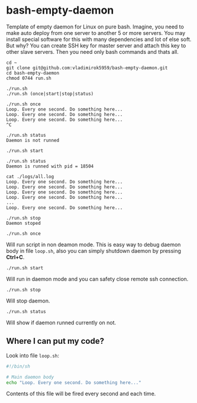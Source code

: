 # bash-empty-daemon
Template of empty daemon for Linux on pure bash. Imagine, you need to make auto deploy from one server to another 5 or more servers. You may install special software for this with many dependencies and lot of else soft. But why? You can create SSH key for master server and attach this key to other slave servers. Then you need only bash commands and thats all.

```
cd ~
git clone git@github.com:vladimirok5959/bash-empty-daemon.git
cd bash-empty-daemon
chmod 0744 run.sh
```

```
./run.sh
./run.sh (once|start|stop|status)
```

```
./run.sh once
Loop. Every one second. Do something here...
Loop. Every one second. Do something here...
Loop. Every one second. Do something here...
^C
```

```
./run.sh status
Daemon is not runned
```

```
./run.sh start
```

```
./run.sh status
Daemon is runned with pid = 18504
```

```
cat ./logs/all.log
Loop. Every one second. Do something here...
Loop. Every one second. Do something here...
Loop. Every one second. Do something here...
Loop. Every one second. Do something here...
...
Loop. Every one second. Do something here...
```

```
./run.sh stop
Daemon stoped
```

```
./run.sh once
```
Will run script in non deamon mode. This is easy way to debug daemon body in file `loop.sh`, also you can simply shutdown daemon by pressing **Ctrl+C**.

```
./run.sh start
```
Will run in daemon mode and you can safety close remote ssh connection.

```
./run.sh stop
```
Will stop daemon.

```
./run.sh status
```
Will show if daemon runned currently on not.

## Where I can put my code?
Look into file `loop.sh`:
```bash
#!/bin/sh

# Main daemon body
echo "Loop. Every one second. Do something here..."
```
Contents of this file will be fired every second and each time.
